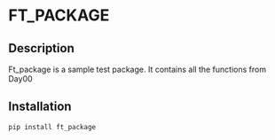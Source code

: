 # FT_PACKAGE

## Description

Ft_package is a sample test package. It contains all the functions from Day00

## Installation

```bash
pip install ft_package
